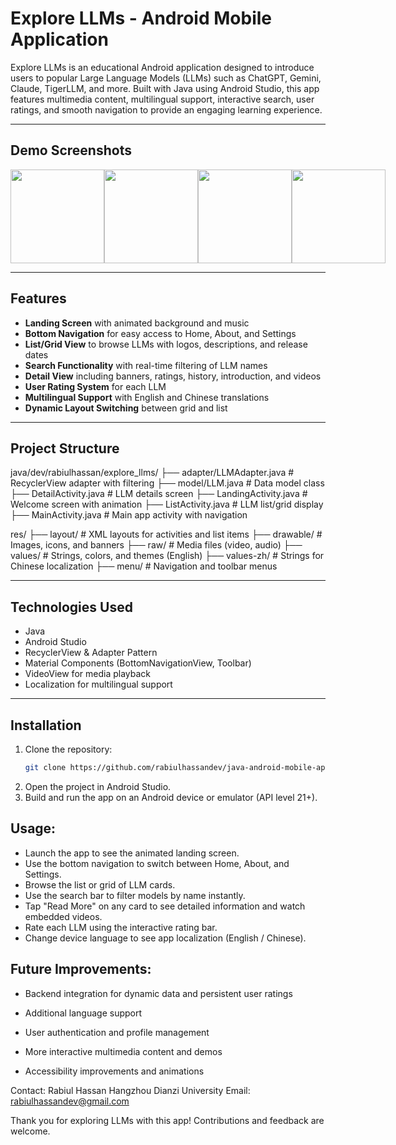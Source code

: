 # Explore LLMs - Android Mobile Application

Explore LLMs is an educational Android application designed to introduce users to popular Large Language Models (LLMs) such as ChatGPT, Gemini, Claude, TigerLLM, and more. Built with Java using Android Studio, this app features multimedia content, multilingual support, interactive search, user ratings, and smooth navigation to provide an engaging learning experience.

---

## Demo Screenshots

<div style="display: flex; align-items: center; justify-content: space-between;">
  <img src="https://github.com/user-attachments/assets/3de3ae7e-86fa-420e-a041-ccad35ba38ae" width="150"/><br>
  <img src="https://github.com/user-attachments/assets/44a89e6a-e063-4ba5-a4cf-19c9bfad0077" width="150"/><br>
  <img src="https://github.com/user-attachments/assets/83a0f02f-b7f2-40da-8974-f560fe63072d" width="150"/><br>
  <img src="https://github.com/user-attachments/assets/66c8f42c-a660-4119-a907-cf2fc4476af4" width="150"/>
</div>





---

## Features

- **Landing Screen** with animated background and music  
- **Bottom Navigation** for easy access to Home, About, and Settings  
- **List/Grid View** to browse LLMs with logos, descriptions, and release dates  
- **Search Functionality** with real-time filtering of LLM names  
- **Detail View** including banners, ratings, history, introduction, and videos  
- **User Rating System** for each LLM  
- **Multilingual Support** with English and Chinese translations  
- **Dynamic Layout Switching** between grid and list  

---

## Project Structure
java/dev/rabiulhassan/explore_llms/
├── adapter/LLMAdapter.java # RecyclerView adapter with filtering
├── model/LLM.java # Data model class
├── DetailActivity.java # LLM details screen
├── LandingActivity.java # Welcome screen with animation
├── ListActivity.java # LLM list/grid display
├── MainActivity.java # Main app activity with navigation

res/
├── layout/ # XML layouts for activities and list items
├── drawable/ # Images, icons, and banners
├── raw/ # Media files (video, audio)
├── values/ # Strings, colors, and themes (English)
├── values-zh/ # Strings for Chinese localization
├── menu/ # Navigation and toolbar menus


---

## Technologies Used

- Java  
- Android Studio  
- RecyclerView & Adapter Pattern  
- Material Components (BottomNavigationView, Toolbar)  
- VideoView for media playback  
- Localization for multilingual support  

---

## Installation

1. Clone the repository:  
   ```bash
   git clone https://github.com/rabiulhassandev/java-android-mobile-app-explore-LLM.git
2. Open the project in Android Studio.
3. Build and run the app on an Android device or emulator (API level 21+).

## Usage:
- Launch the app to see the animated landing screen.
- Use the bottom navigation to switch between Home, About, and Settings.
- Browse the list or grid of LLM cards.
- Use the search bar to filter models by name instantly.
- Tap "Read More" on any card to see detailed information and watch embedded videos.
- Rate each LLM using the interactive rating bar.
- Change device language to see app localization (English / Chinese).

## Future Improvements:
- Backend integration for dynamic data and persistent user ratings

- Additional language support
- User authentication and profile management
- More interactive multimedia content and demos
- Accessibility improvements and animations


Contact:
Rabiul Hassan
Hangzhou Dianzi University
Email: rabiulhassandev@gmail.com

Thank you for exploring LLMs with this app! Contributions and feedback are welcome.

